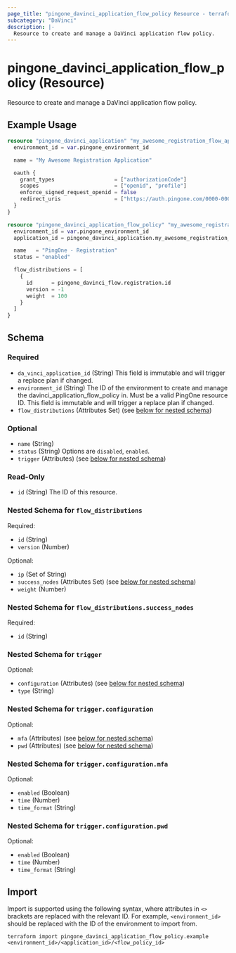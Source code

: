 ```yaml
---
page_title: "pingone_davinci_application_flow_policy Resource - terraform-provider-pingone"
subcategory: "DaVinci"
description: |-
  Resource to create and manage a DaVinci application flow policy.
---
```


# pingone_davinci_application_flow_policy (Resource)

Resource to create and manage a DaVinci application flow policy.

## Example Usage

```terraform
resource "pingone_davinci_application" "my_awesome_registration_flow_application" {
  environment_id = var.pingone_environment_id

  name = "My Awesome Registration Application"

  oauth {
    grant_types                   = ["authorizationCode"]
    scopes                        = ["openid", "profile"]
    enforce_signed_request_openid = false
    redirect_uris                 = ["https://auth.pingone.com/0000-0000-000/rp/callback/openid_connect"]
  }
}

resource "pingone_davinci_application_flow_policy" "my_awesome_registration_flow_application_policy" {
  environment_id = var.pingone_environment_id
  application_id = pingone_davinci_application.my_awesome_registration_flow_application.id

  name   = "PingOne - Registration"
  status = "enabled"

  flow_distributions = [
    {
      id      = pingone_davinci_flow.registration.id
      version = -1
      weight  = 100
    }
  ]
}
```

<!-- schema generated by tfplugindocs -->
## Schema

### Required

- `da_vinci_application_id` (String) This field is immutable and will trigger a replace plan if changed.
- `environment_id` (String) The ID of the environment to create and manage the davinci_application_flow_policy in. Must be a valid PingOne resource ID. This field is immutable and will trigger a replace plan if changed.
- `flow_distributions` (Attributes Set) (see [below for nested schema](#nestedatt--flow_distributions))

### Optional

- `name` (String)
- `status` (String) Options are `disabled`, `enabled`.
- `trigger` (Attributes) (see [below for nested schema](#nestedatt--trigger))

### Read-Only

- `id` (String) The ID of this resource.

<a id="nestedatt--flow_distributions"></a>
### Nested Schema for `flow_distributions`

Required:

- `id` (String)
- `version` (Number)

Optional:

- `ip` (Set of String)
- `success_nodes` (Attributes Set) (see [below for nested schema](#nestedatt--flow_distributions--success_nodes))
- `weight` (Number)

<a id="nestedatt--flow_distributions--success_nodes"></a>
### Nested Schema for `flow_distributions.success_nodes`

Required:

- `id` (String)



<a id="nestedatt--trigger"></a>
### Nested Schema for `trigger`

Optional:

- `configuration` (Attributes) (see [below for nested schema](#nestedatt--trigger--configuration))
- `type` (String)

<a id="nestedatt--trigger--configuration"></a>
### Nested Schema for `trigger.configuration`

Optional:

- `mfa` (Attributes) (see [below for nested schema](#nestedatt--trigger--configuration--mfa))
- `pwd` (Attributes) (see [below for nested schema](#nestedatt--trigger--configuration--pwd))

<a id="nestedatt--trigger--configuration--mfa"></a>
### Nested Schema for `trigger.configuration.mfa`

Optional:

- `enabled` (Boolean)
- `time` (Number)
- `time_format` (String)


<a id="nestedatt--trigger--configuration--pwd"></a>
### Nested Schema for `trigger.configuration.pwd`

Optional:

- `enabled` (Boolean)
- `time` (Number)
- `time_format` (String)

## Import

Import is supported using the following syntax, where attributes in `<>` brackets are replaced with the relevant ID.  For example, `<environment_id>` should be replaced with the ID of the environment to import from.

```shell
terraform import pingone_davinci_application_flow_policy.example <environment_id>/<application_id>/<flow_policy_id>
```